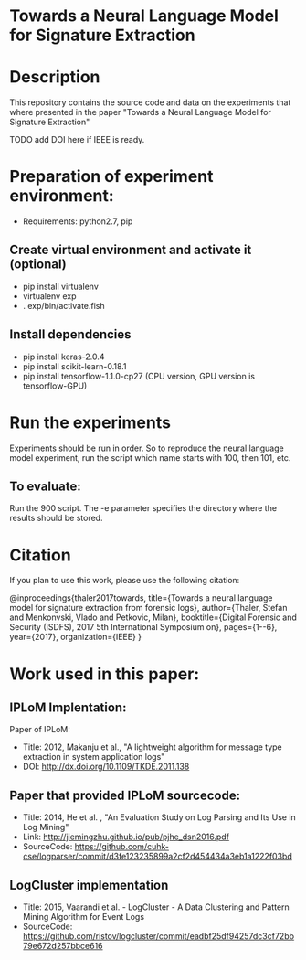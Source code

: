 # Towards a Neural Language Model for Signature Extraction

# Description
This repository contains the source code and data on the experiments that where presented
in the paper "Towards a Neural Language Model for Signature Extraction"

TODO add DOI here if IEEE is ready.

# Preparation of experiment environment:
* Requirements: python2.7, pip

## Create virtual environment and activate it (optional)
* pip install virtualenv
* virtualenv exp
* . exp/bin/activate.fish

## Install dependencies
* pip install keras-2.0.4
* pip install scikit-learn-0.18.1
* pip install tensorflow-1.1.0-cp27  (CPU version, GPU version is tensorflow-GPU)

# Run the experiments
Experiments should be run in order. So to reproduce the neural language model experiment, run the script which name starts with 100, then 101, etc.

## To evaluate:
Run the 900 script. The -e parameter specifies the directory where the results should be stored.   

# Citation
If you plan to use this work, please use the following citation:

@inproceedings{thaler2017towards,
  title={Towards a neural language model for signature extraction from forensic logs},
  author={Thaler, Stefan and Menkonvski, Vlado and Petkovic, Milan},
  booktitle={Digital Forensic and Security (ISDFS), 2017 5th International Symposium on},
  pages={1--6},
  year={2017},
  organization={IEEE}
}


# Work used in this paper:
## IPLoM Implentation:
Paper of IPLoM:
* Title: 2012, Makanju et al.,  "A lightweight algorithm for message type extraction in system application logs"
* DOI: http://dx.doi.org/10.1109/TKDE.2011.138

## Paper that provided IPLoM sourcecode:
* Title: 2014, He et al. , "An Evaluation Study on Log Parsing and Its Use in Log Mining"
* Link: http://jiemingzhu.github.io/pub/pjhe_dsn2016.pdf
* SourceCode: https://github.com/cuhk-cse/logparser/commit/d3fe123235899a2cf2d454434a3eb1a1222f03bd

## LogCluster implementation
* Title: 2015, Vaarandi et al. - LogCluster - A Data Clustering and Pattern Mining Algorithm for Event Logs
* SourceCode: https://github.com/ristov/logcluster/commit/eadbf25df94257dc3cf72bb79e672d257bbce616
